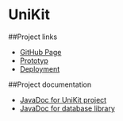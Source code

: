# UniKit

##Project links
* [GitHub Page](http://haw-bai4-se2.github.io/UniKit/)
* [Prototyp](http://h2448947.stratoserver.net/prototype/)
* [Deployment](http://h2448947.stratoserver.net:9000/)

##Project documentation
* [JavaDoc for UniKit project](http://haw-bai4-se2.github.io/UniKit/unikit/current/javadoc/)
* [JavaDoc for database library](http://haw-bai4-se2.github.io/UniKit/haw-hamburg/current/javadoc/)
